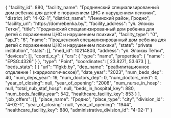 {
    "facility_id": 880,
    "facility_name": "Гродненский специализированный дом ребенка для детей с поражением ЦНС и нарушением психики",
    "district_id": "4-02-1",
    "district_name": "Ленинский район, Гродно",
    "facility_url": "https:\/\/domrebenka.by\/",
    "facility_address": "ул. Элоизы Тетки",
    "title": "Гродненский специализированный дом ребенка для детей с поражением ЦНС и нарушением психики",
    "facility_type": "0",
    "ap_1": "6",
    "name": "Гродненский специализированный дом ребенка для детей с поражением ЦНС и нарушением психики",
    "state": "private institution",
    "stats": [],
    "med_id": 10214803,
    "address": "ул. Элоизы Тетки",
    "devices": [],
    "coord_x_y": {
        "crs": {
            "type": "name",
            "properties": {
                "name": "EPSG:4326"
            }
        },
        "type": "Point",
        "coordinates": [
            23.8271,
            53.673
        ]
    },
    "beds_stats": [
        {
            "url": "11gkb.by",
            "dep_name": "реабилитационное отделение 1 (кардиологическое)",
            "date_year": "2023",
            "num_beds_dep": 40,
            "num_deps_year": 19,
            "num_doctors_dep": 0,
            "num_doctors_med": 0,
            "year_of_closing": null,
            "year_of_opening": "2008",
            "num_nurse_in_hosp": null,
            "total_nub_staf_hosp": null,
            "beds_in_hospital_key": 880,
            "num_beds_facility_year": 542,
            "healthcare_facility_key": 853
        }
    ],
    "job_offers": [],
    "place_name": "Гродно",
    "place_type": "city",
    "division_id": "4-02-1",
    "year_of_closing": null,
    "year_of_opening": "1944",
    "healthcare_facility_key": 880,
    "administrative_division_id": "4-02-1"
}